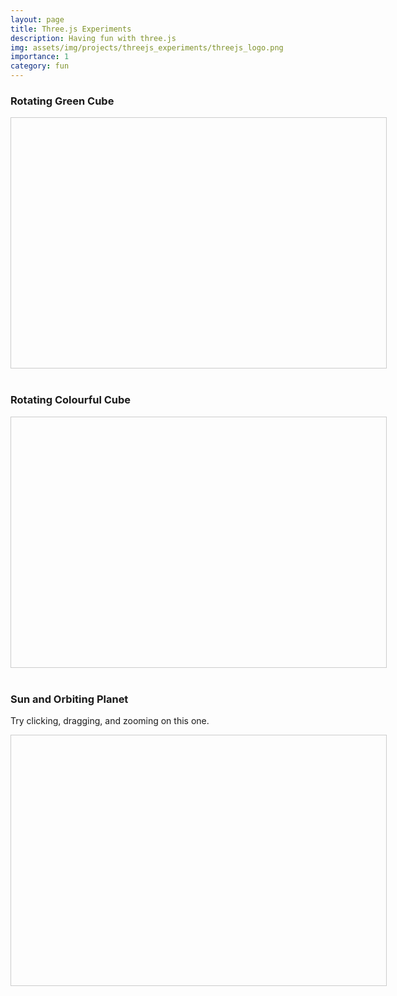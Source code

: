 ```yaml
---
layout: page
title: Three.js Experiments
description: Having fun with three.js
img: assets/img/projects/threejs_experiments/threejs_logo.png
importance: 1
category: fun
---
```


<!-- Three.js Library -->
<script src="https://cdnjs.cloudflare.com/ajax/libs/three.js/r128/three.min.js"></script>

### Rotating Green Cube

<!-- Green Cube Container -->
<div id="green-cube-container" style="width: 600px; height: 400px; border: 1px solid #ccc;"></div>

<!-- Green Cube Script -->
<script>
    (function() {
        const container = document.getElementById('green-cube-container');
        const scene = new THREE.Scene();
        const camera = new THREE.PerspectiveCamera(75, container.clientWidth / container.clientHeight, 0.1, 1000);
        const renderer = new THREE.WebGLRenderer();
        renderer.setSize(container.clientWidth, container.clientHeight);
        container.appendChild(renderer.domElement);

        const geometry = new THREE.BoxGeometry();
        const material = new THREE.MeshBasicMaterial({ color: 0x00ff00 });
        const cube = new THREE.Mesh(geometry, material);
        scene.add(cube);

        camera.position.z = 5;

        function animate() {
            requestAnimationFrame(animate);
            cube.rotation.x += 0.01;
            cube.rotation.y += 0.01;
            renderer.render(scene, camera);
        }
        animate();

        window.addEventListener('resize', () => {
            const containerWidth = container.clientWidth;
            const containerHeight = container.clientHeight;
            renderer.setSize(containerWidth, containerHeight);
            camera.aspect = containerWidth / containerHeight;
            camera.updateProjectionMatrix();
        });
    })();
</script>

<br>

### Rotating Colourful Cube

<!-- Colourful Cube Container -->
<div id="colourful-cube-container" style="width: 600px; height: 400px; border: 1px solid #ccc;"></div>

<!-- Colourful Cube Script -->
<script>
    (function() {
        // const scene = new THREE.Scene();
        // const camera = new THREE.PerspectiveCamera(75, window.innerWidth / window.innerHeight, 0.1, 1000);
        // const renderer = new THREE.WebGLRenderer();
        // renderer.setSize(window.innerWidth, window.innerHeight);
        // document.getElementById('colourful-cube-container').appendChild(renderer.domElement);

        const container = document.getElementById('colourful-cube-container');
        const scene = new THREE.Scene();
        const camera = new THREE.PerspectiveCamera(75, container.clientWidth / container.clientHeight, 0.1, 1000);
        const renderer = new THREE.WebGLRenderer();
        renderer.setSize(container.clientWidth, container.clientHeight);
        container.appendChild(renderer.domElement);


        const geometry = new THREE.BoxGeometry();
        const material = new THREE.MeshBasicMaterial({ color: 0x00ff00 });
        const cube = new THREE.Mesh(geometry, material);
        scene.add(cube);

        camera.position.z = 5;

        function animate() {
            requestAnimationFrame(animate);
            cube.rotation.x += 0.01;
            cube.rotation.y += 0.01;
            const time = Date.now() * 0.002;
            cube.material.color.setHSL(Math.sin(time), 0.5, 0.5);
            renderer.render(scene, camera);
        }
        animate();

        window.addEventListener('resize', () => {
            const containerWidth = container.clientWidth;
            const containerHeight = container.clientHeight;
            renderer.setSize(containerWidth, containerHeight);
            camera.aspect = containerWidth / containerHeight;
            camera.updateProjectionMatrix();
        });
    })();
</script>

<br>

### Sun and Orbiting Planet

Try clicking, dragging, and zooming on this one.

<div id="solar-system-container-1" style="width: 600px; height: 400px; border: 1px solid #ccc;"></div>

<script src="https://cdn.jsdelivr.net/npm/three@0.128.0/examples/js/controls/OrbitControls.js"></script>

<script>
  // Set up the scene, camera, and renderer
  const container1 = document.getElementById('solar-system-container-1');
  const scene1 = new THREE.Scene();
  const camera1 = new THREE.PerspectiveCamera(75, container1.clientWidth / container1.clientHeight, 0.1, 1000);
  const renderer1 = new THREE.WebGLRenderer();
  renderer1.setSize(container1.clientWidth, container1.clientHeight);
  container1.appendChild(renderer1.domElement);

  // OrbitControls for camera panning and zooming
  const controls1 = new THREE.OrbitControls(camera1, renderer1.domElement);
  controls1.enableDamping = true;
  controls1.dampingFactor = 0.25;
  controls1.enableZoom = true;

  // Create the Sun (a large yellow sphere)
  const sunGeometry1 = new THREE.SphereGeometry(1.5, 32, 32);
  const sunMaterial1 = new THREE.MeshBasicMaterial({ color: 0xffff00 });
  const sun1 = new THREE.Mesh(sunGeometry1, sunMaterial1);
  scene1.add(sun1);

  // Create the planet (a smaller blue sphere)
  const planetGeometry1 = new THREE.SphereGeometry(0.5, 32, 32);
  const planetMaterial1 = new THREE.MeshBasicMaterial({ color: 0x0000ff });
  const planet1 = new THREE.Mesh(planetGeometry1, planetMaterial1);

  // Create a pivot point for the planet to orbit around the sun
  const pivot1 = new THREE.Object3D();
  pivot1.add(planet1);
  scene1.add(pivot1);

  // Position the planet at some distance from the sun
  planet1.position.x = 5;

  // Set camera position
  camera1.position.z = 10;

  // Animation loop
  function animate1() {
    requestAnimationFrame(animate1);

    // Rotate the pivot to simulate orbit
    pivot1.rotation.y += 0.01; // Orbit speed

    // Update controls
    controls1.update();

    // Render the scene
    renderer1.render(scene1, camera1);
  }
  animate1();

  // Handle window resize
  window.addEventListener('resize', () => {
    const containerWidth1 = container1.clientWidth;
    const containerHeight1 = container1.clientHeight;
    
    renderer1.setSize(containerWidth1, containerHeight1);
    camera1.aspect = containerWidth1 / containerHeight1;
    camera1.updateProjectionMatrix();
  });
</script>

<br>
